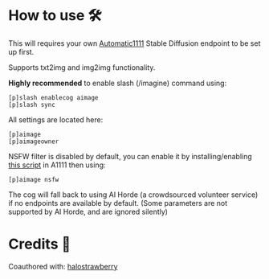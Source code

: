 # How to use 🛠️

This will requires your own [Automatic1111](https://github.com/AUTOMATIC1111/stable-diffusion-webui) Stable Diffusion endpoint to be set up first.

Supports txt2img and img2img functionality.

**Highly recommended** to enable slash (/imagine) command using:
```
[p]slash enablecog aimage
[p]slash sync
```

All settings are located here:
```
[p]aimage
[p]aimageowner
```

NSFW filter is disabled by default, you can enable it by installing/enabling [this script](https://github.com/IOMisaka/sdapi-scripts) in A1111 then using:
```
[p]aimage nsfw
```

The cog will fall back to using AI Horde (a crowdsourced volunteer service) if no endpoints are available by default. (Some parameters are not supported by AI Horde, and are ignored silently)

# Credits 👏

Coauthored with: [halostrawberry](https://github.com/hollowstrawberry)